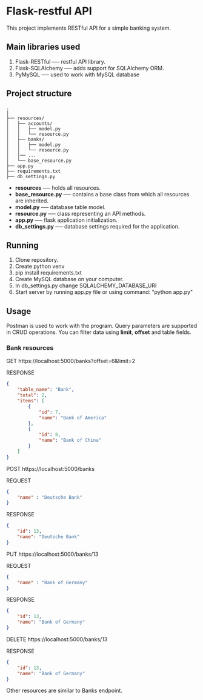 # Flask-restful API

This project implements RESTful API for a simple banking system. 

## Main libraries used

1. Flask-RESTful ── restful API library.
2. Flask-SQLAlchemy ── adds support for SQLAlchemy ORM.
3. PyMySQL ── used to work with MySQL database

## Project structure
```
.
│
├── resources/                   
│   ├── accounts/
│   │   ├── model.py
│   │   └── resource.py
│   ├── banks/
│   │   ├── model.py
│   │   └── resource.py
│   │── ...
│   └── base_resource.py
├── app.py
├── requirements.txt
├── db_settings.py
```

* **resources** ── holds all resources.
* **base_resource.py** ── contains a base class from which all resources are inherited.
* **model.py** ── database table model.
* **resource.py** ── class representing an API methods.
* **app.py** ── flask application initialization.
* **db_settings.py** ── database settings required for the application.

## Running

1. Clone repository.
2. Create python venv
3. pip install requirements.txt
4. Create MySQL database on your computer.
5. In db_settings.py change SQLALCHEMY_DATABASE_URI
6. Start server by running app.py file or using command: "python app.py"

## Usage

Postman is used to work with the program.
Query parameters are supported in CRUD operations.
You can filter data using **limit**, **offset** and table fields.

### Bank resources
GET https://localhost:5000/banks?offset=6&limit=2

RESPONSE
```json
{
    "table_name": "Bank",
    "total": 2,
    "items": [
        {
            "id": 7,
            "name": "Bank of America"
        },
        {
            "id": 8,
            "name": "Bank of China"
        }
    ]
}
```
POST https://localhost:5000/banks

REQUEST
```json
{
    "name" : "Deutsche Bank"
}
```

RESPONSE
```json
{
    "id": 13,
    "name": "Deutsche Bank"
}
```

PUT https://localhost:5000/banks/13

REQUEST
```json
{
    "name" : "Bank of Germany"
}
```

RESPONSE
```json
{
    "id": 13,
    "name": "Bank of Germany"
}
```
DELETE https://localhost:5000/banks/13

RESPONSE
```json
{
    "id": 13,
    "name": "Bank of Germany"
}
```

Other resources are similar to Banks endpoint.